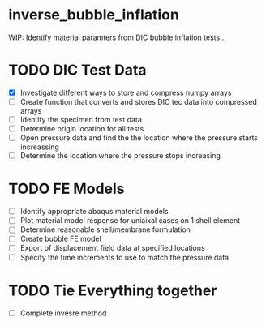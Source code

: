 # inverse_bubble_inflation
WIP: Identify material paramters from DIC bubble inflation tests...

# TODO DIC Test Data
- [x] Investigate different ways to store and compress numpy arrays
- [ ] Create function that converts and stores DIC tec data into compressed arrays
- [ ] Identify the specimen from test data 
- [ ] Determine origin location for all tests
- [ ] Open pressure data and find the the location where the pressure starts increassing
- [ ] Determine the location where the pressure stops increasing

# TODO FE Models
- [ ] Identify appropriate abaqus material models
- [ ] Plot material model response for uniaixal cases on 1 shell element
- [ ] Determine reasonable shell/membrane formulation
- [ ] Create bubble FE model
- [ ] Export of displacement field data at specified locations
- [ ] Specify the time increments to use to match the pressure data

# TODO Tie Everything together
- [ ] Complete invesre method 
